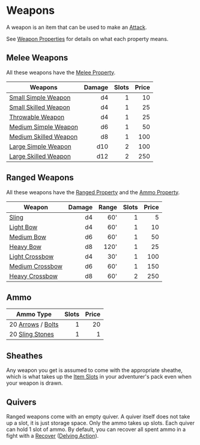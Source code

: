 # Weapons

A weapon is an item that can be used to make an [Attack](../../Game%20Procedures/Combat/Attack.md).

See [Weapon Properties](Weapon%20Properties/!Weapon%20Properties.md) for details on what each property means.

## Melee Weapons

All these weapons have the [Melee Property](Weapon%20Properties/Melee%20Property.md).

| Weapons                                                                                                 | Damage | Slots | Price |
| ------------------------------------------------------------------------------------------------------- | -----: | ----: | ----: |
| [Small Simple Weapon](Weapons/Melee%20Weapons/Small%20Simple%20Weapon.md)     |     d4 |     1 |    10 |
| [Small Skilled Weapon](Weapons/Melee%20Weapons/Small%20Skilled%20Weapon.md)   |     d4 |     1 |    25 |
| [Throwable Weapon](Weapons/Melee%20Weapons/Throwable%20Weapon.md)             |     d4 |     1 |    25 |
| [Medium Simple Weapon](Weapons/Melee%20Weapons/Medium%20Simple%20Weapon.md)   |     d6 |     1 |    50 |
| [Medium Skilled Weapon](Weapons/Melee%20Weapons/Medium%20Skilled%20Weapon.md) |     d8 |     1 |   100 |
| [Large Simple Weapon](Weapons/Melee%20Weapons/Large%20Simple%20Weapon.md)     |    d10 |     2 |   100 |
| [Large Skilled Weapon](Weapons/Melee%20Weapons/Large%20Skilled%20Weapon.md)   |    d12 |     2 |   250 |

## Ranged Weapons

All these weapons have the [Ranged Property](Weapon%20Properties/Ranged%20Property.md) and the [Ammo Property](Weapon%20Properties/Ammo%20Property.md).

| Weapon                                                                                     | Damage | Range | Slots | Price |
| ------------------------------------------------------------------------------------------ | -----: | ----: | ----: | ----: |
| [Sling](Weapons/Ranged%20Weapons/Sling.md)                       |     d4 |   60' |     1 |     5 |
| [Light Bow](Weapons/Ranged%20Weapons/Light%20Bow.md)             |     d4 |   60' |     1 |    10 |
| [Medium Bow](Weapons/Ranged%20Weapons/Medium%20Bow.md)           |     d6 |   60' |     1 |    50 |
| [Heavy Bow](Weapons/Ranged%20Weapons/Heavy%20Bow.md)             |     d8 |  120' |     1 |    25 |
| [Light Crossbow](Weapons/Ranged%20Weapons/Light%20Crossbow.md)   |     d4 |   30' |     1 |   100 |
| [Medium Crossbow](Weapons/Ranged%20Weapons/Medium%20Crossbow.md) |     d6 |   60' |     1 |   150 |
| [Heavy Crossbow](Weapons/Ranged%20Weapons/Heavy%20Crossbow.md)   |     d8 |   60' |     2 |   250 |

## Ammo

| Ammo Type                                                                                                              | Slots | Price |
| ---------------------------------------------------------------------------------------------------------------------- | ----: | ----: |
| 20 [Arrows](Ammo/Arrow.md) / [Bolts](Ammo/Bolt.md) |     1 |    20 |
| 20 [Sling Stones](Weapons/Ammo/Sling%20Stone.md)                                             |     1 |     1 |

## Sheathes

Any weapon you get is assumed to come with the appropriate sheathe, which is what takes up the [Item Slots](../../Player%20Characters/Derived%20Statistics/Item%20Slots.md) in your adventurer's pack even when your weapon is drawn.

## Quivers

Ranged weapons come with an empty quiver. A quiver itself does not take up a slot, it is just storage space. Only the ammo takes up slots. Each quiver can hold 1 slot of ammo. By default, you can recover all spent ammo in a fight with a [Recover](../../Game%20Procedures/Exploration/Delving.md#Recover) ([Delving Action](../../Game%20Procedures/Core%20Procedures/Action.md#Delving%20Action)).
